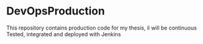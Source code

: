 # DevOpsProduction
This repository contains production code for my thesis, il will be continuous Tested, integrated and deployed with Jenkins
